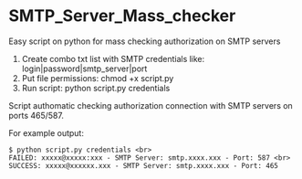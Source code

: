 # SMTP_Server_Mass_checker
Easy script on python for mass checking authorization on SMTP servers

1. Create combo txt list with SMTP credentials like: login|password|smtp_server|port
2. Put file permissions: chmod +x script.py
3. Run script: python script.py credentials

Script authomatic checking authorization connection with SMTP servers on ports 465/587. 

For example output:
```
$ python script.py credentials <br>
FAILED: xxxxx@xxxxx:xxx - SMTP Server: smtp.xxxx.xxx - Port: 587 <br>
SUCCESS: xxxxx@xxxxxx.xxx - SMTP Server: smtp.xxxx.xxx - Port: 465
```
